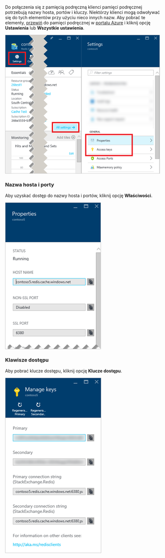Do połączenia się z pamięcią podręczną klienci pamięci podręcznej potrzebują nazwy hosta, portów i kluczy. Niektórzy klienci mogą odwoływać się do tych elementów przy użyciu nieco innych nazw. Aby pobrać te elementy, [przewiń](../articles/redis-cache/cache-configure.md#configure-redis-cache-settings) do pamięci podręcznej w [portalu Azure](https://portal.azure.com) i kliknij opcję **Ustawienia** lub **Wszystkie ustawienia**.

![Ustawienia pamięci podręcznej Redis](media/redis-cache-access-keys/redis-cache-settings.png)

### Nazwa hosta i porty

Aby uzyskać dostęp do nazwy hosta i portów, kliknij opcję **Właściwości**.

![Właściwości pamięci podręcznej Redis](media/redis-cache-access-keys/redis-cache-properties.png)

### Klawisze dostępu

Aby pobrać klucze dostępu, kliknij opcję **Klucze dostępu**.

![Klucze dostępu pamięci podręcznej Redis](media/redis-cache-access-keys/redis-cache-access-keys.png)


<!--HONumber=Jun16_HO2-->


